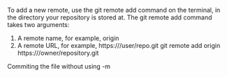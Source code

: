 To add a new remote, use the git remote add command on the terminal, in the directory your repository is stored
at.
The git remote add command takes two arguments:
1. A remote name, for example, origin
2. A remote URL, for example, https://<your-git-service-address>/user/repo.git
   git remote add origin https://<your-git-service-address>/owner/repository.git

Commiting the file without using -m